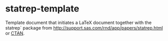 # statrep-template
Template document that initiates a LaTeX document together with the  statrep` package from http://support.sas.com/rnd/app/papers/statrep.html or [CTAN](https://www.ctan.org/pkg/statrep).

